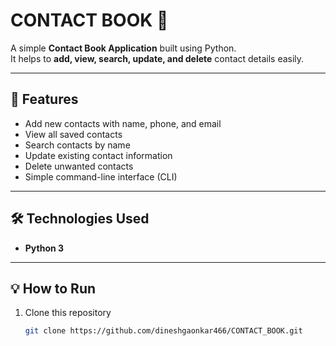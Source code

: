 # CONTACT BOOK 📒

A simple **Contact Book Application** built using Python.  
It helps to **add, view, search, update, and delete** contact details easily.

---

## 🚀 Features
- Add new contacts with name, phone, and email
- View all saved contacts
- Search contacts by name
- Update existing contact information
- Delete unwanted contacts
- Simple command-line interface (CLI)

---

## 🛠️ Technologies Used
- **Python 3**

---

## 💡 How to Run
1. Clone this repository  
   ```bash
   git clone https://github.com/dineshgaonkar466/CONTACT_BOOK.git

